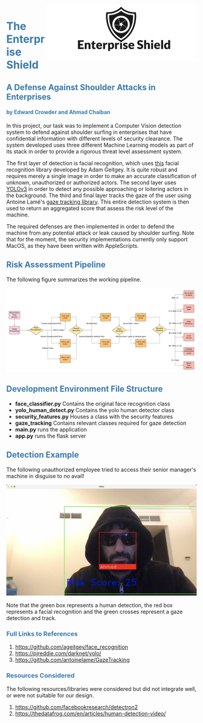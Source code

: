 <img src="doc_images/EnterpriseShield.jpg" width="400" height="150" align="right"/>

<h1 style="color: #3a7aad">The Enterprise Shield</h1>
<h2 style="color: #3a7aad">A Defense Against Shoulder Attacks in Enterprises</h2>
<h4 style="color: #3a7aad">by Edward Crowder and Ahmad Chaiban</h4>

In this project, our task was to implement a Computer Vision detection system to defend against shoulder surfing in 
enterprises that have confidential information with different levels of security clearance. The system developed uses 
three different Machine Learning models as part of its stack in order to provide a rigorous threat level assessment 
system. 

The first layer of detection is facial recognition, which uses 
<a href = "https://github.com/ageitgey/face_recognition" target="_blank">this</a> facial recognition library 
developed by Adam Geitgey. It is quite robust and requires merely a single image in order to make an accurate 
classification of unknown, unauthorized or authorized actors. The second layer uses 
<a href = "https://pjreddie.com/darknet/yolo/" target="_blank">YOLOv3</a> in order to detect any possible approaching 
or loitering actors in the background. The third and final layer tracks the gaze of the user using Antoine Lamé's 
<a href = "https://github.com/antoinelame/GazeTracking" target="_blank">gaze tracking library</a>. This entire detection 
system is then used to return an aggregated score that assess the risk level of the machine. 

The required defenses are then implemented in order to defend the machine from any potential attack or leak caused 
by shoulder surfing. Note that for the moment, the security implementations currently only support MacOS, as they have 
been written with AppleScripts. 

<h2 style="color: #3a7aad">Risk Assessment Pipeline</h2>

The following figure summarizes the working pipeline. 

<center>
    <img src="doc_images/6510%20ML%20diagram.png"/>
</center>

<h2 style="color: #3a7aad">Development Environment File Structure</h2>

* **face_classifier.py** Contains the original face recognition class
* **yolo_human_detect.py** Contains the yolo human detector class
* **security_features.py** Houses a class with the security features 
* **gaze_tracking** Contains relevant classes required for gaze detection 
* **main.py** runs the application  
* **app.py** runs the flask server

<h2 style="color: #3a7aad">Detection Example</h2>

The following unauthorized employee tried to access their senior manager's machine in disguise to no avail!

<center>
    <img src="doc_images/unauthorized_employee.jpg"/>
</center>

Note that the green box represents a human detection, the red box represents a facial recognition and the green 
crosses represent a gaze detection and track. 

<h3 style="color: #3a7aad">Full Links to References</h3>

1. https://github.com/ageitgey/face_recognition
2. https://pjreddie.com/darknet/yolo/
3. https://github.com/antoinelame/GazeTracking

<h3 style="color: #3a7aad">Resources Considered</h3>

The following resources/libraries were considered but did not integrate well, or were not suitable for our design.

1. https://github.com/facebookresearch/detectron2
2. https://thedatafrog.com/en/articles/human-detection-video/

 